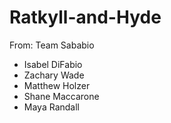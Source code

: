 # Ratkyll-and-Hyde
From: Team Sababio

- Isabel DiFabio
- Zachary Wade
- Matthew Holzer
- Shane Maccarone
- Maya Randall